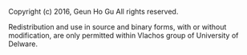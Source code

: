 Copyright (c) 2016, Geun Ho Gu
All rights reserved.

Redistribution and use in source and binary forms, with or without
modification, are only permitted within Vlachos group of University of Delware.
